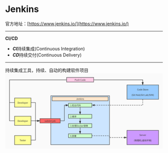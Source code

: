 # Jenkins

官方地址：[https://www.jenkins.io/](https://www.jenkins.io/)
******
**CI/CD**
- ***CI***持续集成(Continuous Integration) 
- ***CD***持续交付(Continuous Delivery)
******
持续集成工具，持续、自动的构建软件项目
![Jenkins](images/jenkins.jpg)